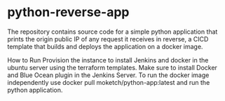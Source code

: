 # python-reverse-app
The repository contains source code for a simple python application that prints the origin public IP of any request it receives in reverse, a CICD template that builds and deploys the application on a docker image. 

How to Run 
Provision the instance to install Jenkins and docker in the ubuntu server using the terraform templates. Make sure to install Docker and Blue Ocean plugin in the Jenkins Server. 
To run the docker image independently use docker pull moketch/python-app:latest and run the python application.
